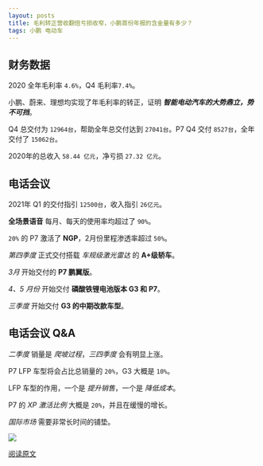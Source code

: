 ```yaml
---
layout: posts
title: 毛利转正营收翻倍亏损收窄，小鹏首份年报的含金量有多少？
tags: 小鹏 电动车
---
```





## 财务数据

2020 全年毛利率 `4.6%`，Q4 毛利率`7.4%`。

小鹏、蔚来、理想均实现了年毛利率的转正，证明 ***智能电动汽车的大势鼎立，势不可挡***。

Q4 总交付为 `12964台`，帮助全年总交付达到 `27041台`。P7  Q4 交付 `8527台`，全年交付了 `15062台`。

2020年的总收入 `58.44 亿元`，净亏损 `27.32 亿元`。



## 电话会议

2021年 Q1 的交付指引 `12500台`，收入指引 `26亿元`。

**全场景语音** 每月、每天的使用率均超过了 `90%`。

`20%` 的 P7 激活了 **NGP**，2月份里程渗透率超过 `50%`。

*第四季度* 正式交付搭载 *车规级激光雷达* 的 **A+级轿车**。

*3月* 开始交付的 **P7 鹏翼版**。

*4、5 月份* 开始交付 **磷酸铁锂电池版本 G3 和 P7**。

*三季度* 开始交付 **G3 的中期改款车型**。



## 电话会议 Q&A

*二季度* 销量是 *爬坡过程*，*三四季度* 会有明显上涨。

P7 LFP 车型将会占比总销量的 `20%`，G3 大概是 `10%`。

LFP 车型的作用，一个是 *提升销售*，一个是 *降低成本*。

P7 的 *XP 激活比例* 大概是 `20%`，并且在缓慢的增长。

*国际市场* 需要非常长时间的铺垫。

![](http://8.134.51.249/images/%E7%BE%8E%E5%9B%BE/P7.png)



[阅读原文](https://mp.weixin.qq.com/s/Oul8fmDqJsElBAdgmp7K3A)